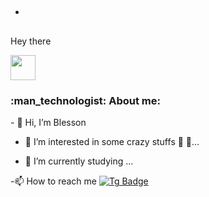  - <h2>

  Hey there

  <img src="https://media.giphy.com/media/hvRJCLFzcasrR4ia7z/giphy.gif" width="40"/>

</h2>

<h3>:man_technologist: About me:</h3>
- 👋 Hi, I’m Blesson

- 👀 I’m interested in some crazy stuffs 🌌  🔭...

- 💐 I’m currently studying ...

-📫 How to reach me [![Tg Badge](https://img.shields.io/badge/-𝙱𝚕𝚎𝚜𝚜𝚘𝚗-blue?style=flat&logo=telegram&logoColor=white)](https://t.me/blesson_TG)







